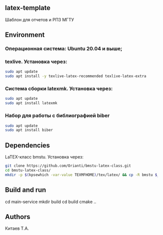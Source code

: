 ## latex-template
Шаблон для отчетов и РПЗ МГТУ

## Environment
### Операционная система: Ubuntu 20.04 и выше;

### texlive. Установка через:
```bash
sudo apt update
sudo apt install -y texlive-latex-recommended texlive-latex-extra
```

### Система сборки latexmk. Установка через:
```bash
sudo apt update
sudo apt install latexmk
```

### Набор для работы с библиографией biber
```bash
sudo apt update
sudo apt install biber
```

## Dependencies

LaTEX-класс bmstu. Установка через:
```bash
git clone https://github.com/Orianti/bmstu-latex-class.git
cd bmstu-latex-class/
mkdir -p $(kpsewhich -var-value TEXMFHOME)/tex/latex/ && cp -R bmstu $_
```

## Build and run
cd main-service
mkdir build
cd build
cmake ..

## Authors
Китаев Т.А.
